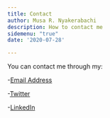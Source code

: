 ```yaml
---
title: Contact
author: Musa R. Nyakerabachi
description: How to contact me
sidemenu: "true"
date: '2020-07-28'

---
```


You can contact me through my:
 
-[Email Address](https://accounts.google.com/nyakerabachi@mosenyakerabachi.tk)


-[Twitter](https://twitter.com/musarioba)


-[LinkedIn](https://linkedin.com/in/musa)
				